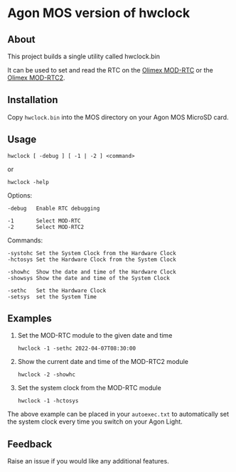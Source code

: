 # Agon MOS version of hwclock

## About

This project builds a single utility called hwclock.bin

It can be used to set and read the RTC on the
[Olimex MOD-RTC](https://www.olimex.com/Products/Modules/Time/MOD-RTC/open-source-hardware)
or the [Olimex MOD-RTC2](https://www.olimex.com/Products/Modules/Time/MOD-RTC2/open-source-hardware).

## Installation

Copy `hwclock.bin` into the MOS directory on your Agon MOS MicroSD card.

## Usage

    hwclock [ -debug ] [ -1 | -2 ] <command>

or

    hwclock -help

Options:

    -debug   Enable RTC debugging

    -1       Select MOD-RTC
    -2       Select MOD-RTC2

Commands:

    -systohc Set the System Clock from the Hardware Clock
    -hctosys Set the Hardware Clock from the System Clock

    -showhc  Show the date and time of the Hardware Clock
    -showsys Show the date and time of the System Clock

    -sethc   Set the Hardware Clock
    -setsys  set the System Time

## Examples

1. Set the MOD-RTC module to the given date and time

    `hwclock -1 -sethc 2022-04-07T08:30:00`

2. Show the current date and time of the MOD-RTC2 module

    `hwclock -2 -showhc`

3. Set the system clock from the MOD-RTC module

    `hwclock -1 -hctosys`

The above example can be placed in your `autoexec.txt` to automatically set
the system clock every time you switch on your Agon Light.

## Feedback

Raise an issue if you would like any additional features.

